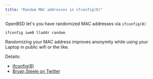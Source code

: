 ```yaml
---
title: "Random MAC addresses in ifconfig(8)"
---
```


OpenBSD let's you have randomized MAC addresses via `ifconfig(8)`

```
ifconfig iwm0 lladdr random
```

Randomizing your MAC address improves anonymity while using your Laptop in
public wifi or the like.

Details:

* [ifconfig(8)](https://man.openbsd.org/ifconfig.8)
* [Bryan Steele on Twitter](https://twitter.com/canadianbryan/status/1180912265782054917)
